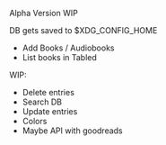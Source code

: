 Alpha Version WIP

DB gets saved to $XDG_CONFIG_HOME
- Add Books / Audiobooks
- List books in Tabled


WIP:
- Delete entries
- Search DB
- Update entries
- Colors
- Maybe API with goodreads
